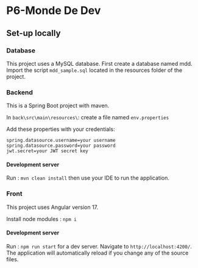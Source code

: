 # P6-Monde De Dev

## Set-up locally

### Database
This project uses a MySQL database. 
First create a database named mdd.
Import the script `mdd_sample.sql` located in the resources folder of the project.

### Backend

This is a Spring Boot project with maven.

In `back\src\main\resources\`:
create a file named `env.properties`

Add these properties with your credentials:
```
spring.datasource.username=your username
spring.datasource.password=your password
jwt.secret=your JWT secret key
```
#### Development server
Run : `mvn clean install` then use your IDE to run the application.

### Front

This project uses Angular version 17.

Install node modules : `npm i`


#### Development server
Run : `npm run start` for a dev server. Navigate to `http://localhost:4200/`. The application will automatically reload if you change any of the source files.
